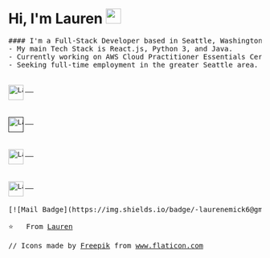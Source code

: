 # Hi, I'm Lauren <img src="https://raw.githubusercontent.com/iampavangandhi/iampavangandhi/master/gifs/Hi.gif" width="30px"></h2>
<pre>
#### I'm a Full-Stack Developer based in Seattle, Washington. 
- My main Tech Stack is React.js, Python 3, and Java. 
- Currently working on AWS Cloud Practitioner Essentials Certification.
- Seeking full-time employment in the greater Seattle area. Open to remote opportunities.

<a href="https://www.linkedin.com/in/laurenemick/" target="_blank">
  <img src="https://www.flaticon.com/svg/static/icons/svg/1051/1051282.svg" align="left" alt="Lauren's Linkedin" width="30px" />
</a>

<a href="" target="_blank">
  <img src="https://www.flaticon.com/svg/static/icons/svg/1011/1011356.svg" align="left" alt="Lauren's Website" width="30px" />
</a>

<a href="https://github.com/laurenemick/" target="_blank">
  <img src="https://www.flaticon.com/svg/static/icons/svg/1051/1051275.svg" align="left" alt="Lauren's Linkedin" width="30px" />
</a>

<a href="https://www.pinterest.com/laurenemick_/_saved/" target="_blank">
  <img src="https://www.flaticon.com/svg/static/icons/svg/1051/1051278.svg" align="left" alt="Lauren's Pinterest" width="30px" />
</a>

[![Mail Badge](https://img.shields.io/badge/-laurenemick6@gmail.com-c14438?style=flat-square&logo=Gmail&logoColor=white&link=mailto:laurenemick6@gmail.com)](mailto:laurenemick6@gmail.com)

⭐️   From <a href="https://github.com/laurenemick">Lauren</a>

// Icons made by <a href="https://www.flaticon.com/authors/freepik" title="Freepik">Freepik</a> from <a href="https://www.flaticon.com/" title="Flaticon">www.flaticon.com</a>
</pre>
